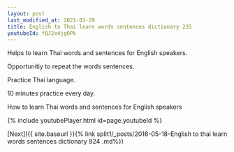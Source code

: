 ```yaml
---
layout: post
last_modified_at: 2021-03-29
title: English to Thai learn words sentences dictionary 235 
youtubeId: fQJ2x4jgOPk
---
```

 
 
Helps to learn Thai words and sentences for English speakers.

Opportunitiy to repeat the words sentences. 

Practice Thai language. 
 
10 minutes practice every day. 
 
How to learn Thai words and sentences for English speakers 
 
{% include youtubePlayer.html id=page.youtubeId %}
 
 
[Next]({{ site.baseurl }}{% link  split1/_posts/2016-05-18-English to thai learn words sentences dictionary 924 .md%})
 
